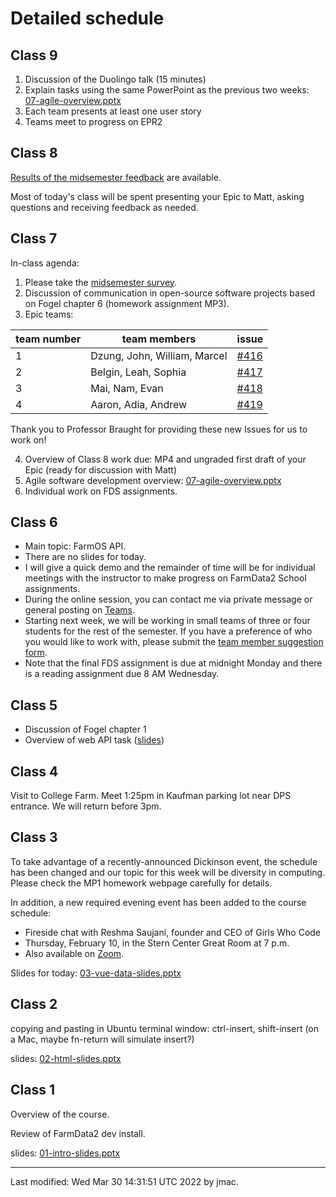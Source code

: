 # Detailed schedule

## Class 9

1. Discussion of the Duolingo talk (15 minutes)
1. Explain tasks using the same PowerPoint as the previous two weeks:  [07-agile-overview.pptx](class07/07-agile-overview.pptx)
1. Each team presents at least one user story
1. Teams meet to progress on EPR2



## Class 8

[Results of the midsemester feedback](class08/comp290-midsem-sp2022.pptx) are available.

Most of today's class will be spent presenting your Epic to Matt, asking questions and receiving feedback as needed.

## Class 7

In-class agenda:

1. Please take the [midsemester survey](https://forms.office.com/Pages/ResponsePage.aspx?id=VbAyYrl2E0ybiLVirn22-2zFL4dI9oNMmoALudp-AK9UNVI5M1VLTEcxOUU2SFQyTEE2VDIxUVpPQy4u).
2. Discussion of communication in open-source software projects based on Fogel chapter 6 (homework assignment MP3).
3. Epic teams:

| team number | team members | issue |
|-------------|--------------|-------|
| 1 | Dzung, John, William, Marcel | [#416](https://github.com/DickinsonCollege/FarmData2/issues/416) |
| 2 | Belgin, Leah, Sophia | [#417](https://github.com/DickinsonCollege/FarmData2/issues/417) |
| 3 | Mai, Nam, Evan | [#418](https://github.com/DickinsonCollege/FarmData2/issues/418) |
| 4 | Aaron, Adia, Andrew | [#419](https://github.com/DickinsonCollege/FarmData2/issues/419) |

Thank you to Professor Braught for providing these new Issues for us to work on!

4. Overview of Class 8 work due: MP4 and ungraded first draft of your Epic (ready for discussion with Matt) 
5. Agile software development overview: [07-agile-overview.pptx](class07/07-agile-overview.pptx)
6. Individual work on FDS assignments.

## Class 6

* Main topic: FarmOS API. 
* There are no slides for today. 
* I will give a quick demo and the remainder of time will be for
  individual meetings with the instructor to make progress on FarmData2
  School assignments.
* During the online session, you can contact me via private message or general posting on [Teams](https://teams.microsoft.com/l/channel/19%3aKwYFIGi6SM-Rh6Pvhy2LguJcDw_4TxrkzXAFidD915Q1%40thread.tacv2/General?groupId=64687cb3-ec94-4b9c-a2a9-9b40ebe7a2d2&tenantId=6232b055-76b9-4c13-9b88-b562ae7db6fb).
* Starting next week, we will be working in small teams of three or
  four students for the rest of the semester. If you have a preference
  of who you would like to work with, please submit the [team member
  suggestion form](https://forms.office.com/Pages/ResponsePage.aspx?id=VbAyYrl2E0ybiLVirn22-2zFL4dI9oNMmoALudp-AK9UN0xERlo4VVNXVzRDUVlPMFJQU1hUUDIzQS4u).
* Note that the final FDS assignment is due at midnight Monday and
  there is a reading assignment due 8 AM Wednesday.

## Class 5

* Discussion of Fogel chapter 1
* Overview of web API task ([slides](class05/05-S-APIs.pptx))


## Class 4

Visit to College Farm. Meet 1:25pm in Kaufman parking lot near DPS entrance. We will return before 3pm. 


## Class 3

To take advantage of a recently-announced Dickinson event, the
schedule has been changed and our topic for this week will be
diversity in computing. Please check the MP1 homework webpage
carefully for details.

In addition, a new required evening event has been added to the course
schedule: 
* Fireside chat with Reshma Saujani, founder and CEO of Girls Who Code
* Thursday, February 10, in the Stern Center Great Room at 7 p.m.
* Also available on
  [Zoom](https://lms.dickinson.edu/mod/page/view.php?id=1087204).

Slides for today: [03-vue-data-slides.pptx](class03/03-vue-data-slides.pptx)


## Class 2

copying and pasting in Ubuntu terminal window: ctrl-insert, shift-insert (on a Mac, maybe fn-return will simulate insert?)



slides: [02-html-slides.pptx](class02/02-html-slides.pptx)



## Class 1

Overview of the course.

Review of FarmData2 dev install.

slides: [01-intro-slides.pptx](class01/01-intro-slides.pptx)


----
Last modified: Wed Mar 30 14:31:51 UTC 2022 by jmac.
